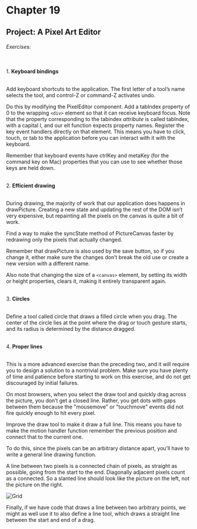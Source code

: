 # Chapter 19
## Project: A Pixel Art Editor

###### Exercises:
<br>
1. <b>Keyboard bindings</b>

<br>Add keyboard shortcuts to the application. The first letter of a tool’s name selects the tool, and control-Z or command-Z activates undo.

Do this by modifying the PixelEditor component. Add a tabIndex property of 0 to the wrapping `<div>` element so that it can receive keyboard focus. Note that the property corresponding to the tabindex *attribute* is called tabIndex, with a capital I, and our elt function expects property names. Register the key event handlers directly on that element. This means you have to click, touch, or tab to the application before you can interact with it with the keyboard.

Remember that keyboard events have ctrlKey and metaKey (for the command key on Mac) properties that you can use to see whether those keys are held down.

<br>
2. <b>Efficient drawing</b>

<br>During drawing, the majority of work that our application does happens in drawPicture. Creating a new state and updating the rest of the DOM isn’t very expensive, but repainting all the pixels on the canvas is quite a bit of work.

Find a way to make the syncState method of PictureCanvas faster by redrawing only the pixels that actually changed.

Remember that drawPicture is also used by the save button, so if you change it, either make sure the changes don’t break the old use or create a new version with a different name.

Also note that changing the size of a `<canvas>` element, by setting its width or height properties, clears it, making it entirely transparent again.

<br>
3. <b>Circles</b>

<br>Define a tool called circle that draws a filled circle when you drag. The center of the circle lies at the point where the drag or touch gesture starts, and its radius is determined by the distance dragged.

<br>
4. <b>Proper lines</b>

<br>This is a more advanced exercise than the preceding two, and it will require you to design a solution to a nontrivial problem. Make sure you have plenty of time and patience before starting to work on this exercise, and do not get discouraged by initial failures.

On most browsers, when you select the draw tool and quickly drag across the picture, you don’t get a closed line. Rather, you get dots with gaps between them because the "mousemove" or "touchmove" events did not fire quickly enough to hit every pixel.

Improve the draw tool to make it draw a full line. This means you have to make the motion handler function remember the previous position and connect that to the current one.

To do this, since the pixels can be an arbitrary distance apart, you’ll have to write a general line drawing function.

A line between two pixels is a connected chain of pixels, as straight as possible, going from the start to the end. Diagonally adjacent pixels count as a connected. So a slanted line should look like the picture on the left, not the picture on the right.

![Grid](https://eloquentjavascript.net/img/line-grid.svg)

Finally, if we have code that draws a line between two arbitrary points, we might as well use it to also define a line tool, which draws a straight line between the start and end of a drag.

<br>